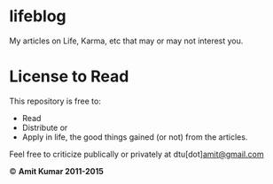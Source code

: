# lifeblog
My articles on Life, Karma, etc that may or may not interest you.

# License to Read
This repository is free to:
* Read
* Distribute or 
* Apply in life, the good things gained (or not) from the articles.

Feel free to criticize publically or privately at dtu[dot]amit@gmail.com

&copy; **Amit Kumar 2011-2015**
